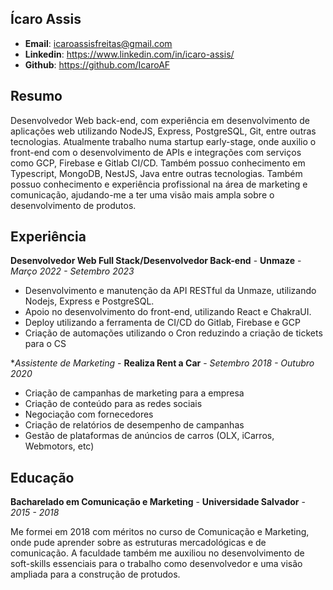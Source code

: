 ## Ícaro Assis

- **Email**: icaroassisfreitas@gmail.com
- **Linkedin**: https://www.linkedin.com/in/icaro-assis/
- **Github**: https://github.com/IcaroAF

## Resumo
Desenvolvedor Web back-end, com experiência em desenvolvimento de aplicações web utilizando NodeJS, Express, PostgreSQL, Git, entre outras tecnologias. Atualmente trabalho numa startup early-stage, onde auxilio o front-end com o desenvolvimento de APIs e integrações com serviços como GCP, Firebase e Gitlab CI/CD. Também possuo conhecimento em Typescript, MongoDB, NestJS, Java entre outras tecnologias. Também possuo conhecimento e experiência profissional na área de marketing e comunicação, ajudando-me a ter uma visão mais ampla sobre o desenvolvimento de produtos.

## Experiência

**Desenvolvedor Web Full Stack/Desenvolvedor Back-end** - **Unmaze** - *Março 2022 - Setembro 2023*

- Desenvolvimento e manutenção da API RESTful da Unmaze, utilizando Nodejs, Express e PostgreSQL.
- Apoio no desenvolvimento do front-end, utilizando React e ChakraUI.
- Deploy utilizando a ferramenta de CI/CD do Gitlab, Firebase e GCP
- Criação de automações utilizando o Cron reduzindo a criação de tickets para o CS


**Assistente de Marketing* - **Realiza Rent a Car** - *Setembro 2018 - Outubro 2020*

- Criação de campanhas de marketing para a empresa
- Criação de conteúdo para as redes sociais
- Negociação com fornecedores
- Criação de relatórios de desempenho de campanhas
- Gestão de plataformas de anúncios de carros (OLX, iCarros, Webmotors, etc)
## Educação

**Bacharelado em Comunicação e Marketing** - **Universidade Salvador** - *2015 - 2018*

Me formei em 2018 com méritos no curso de Comunicação e Marketing, onde pude aprender sobre as estruturas mercadológicas e de comunicação. A faculdade também me auxiliou no desenvolvimento de soft-skills essenciais para o trabalho como desenvolvedor e uma visão ampliada para a construção de protudos.